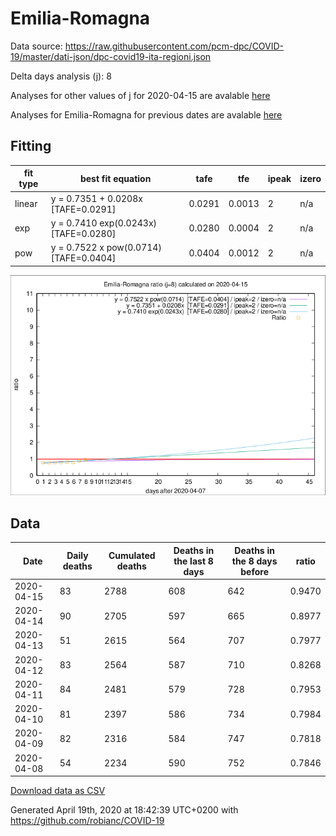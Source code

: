 # Emilia-Romagna

Data source: https://raw.githubusercontent.com/pcm-dpc/COVID-19/master/dati-json/dpc-covid19-ita-regioni.json

Delta days analysis (j): 8

Analyses for other values of j for 2020-04-15 are avalable [here](../2020-04-15/README.md)

Analyses for Emilia-Romagna for previous dates are avalable [here](../README.md)

## Fitting 
|fit type|best fit equation|tafe|tfe|ipeak|izero|
|-------|-----|--------|------|---|---|
|linear|y = 0.7351 + 0.0208x  [TAFE=0.0291]|0.0291|0.0013|2|n/a|
|exp|y = 0.7410 exp(0.0243x)  [TAFE=0.0280]|0.0280|0.0004|2|n/a|
|pow|y = 0.7522 x pow(0.0714)  [TAFE=0.0404]|0.0404|0.0012|2|n/a|

![Plot](COVID-19_emilia-romagna_j8_2020-04-15.png)

## Data
|Date|Daily deaths|Cumulated deaths|Deaths in the last 8 days|Deaths in the 8 days before|ratio|
|----|----------|-----------|-------|--------------------|-----|
|2020-04-15|83|2788|608|642|0.9470|
|2020-04-14|90|2705|597|665|0.8977|
|2020-04-13|51|2615|564|707|0.7977|
|2020-04-12|83|2564|587|710|0.8268|
|2020-04-11|84|2481|579|728|0.7953|
|2020-04-10|81|2397|586|734|0.7984|
|2020-04-09|82|2316|584|747|0.7818|
|2020-04-08|54|2234|590|752|0.7846|

[Download data as CSV](COVID-19_emilia-romagna_j8_2020-04-15.csv)

Generated April 19th, 2020 at 18:42:39 UTC+0200 with https://github.com/robianc/COVID-19

